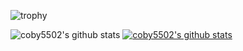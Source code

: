 
![trophy](https://github-profile-trophy.vercel.app/?username=coby5502)

![coby5502's github stats](https://github-readme-stats.vercel.app/api?username=coby5502&show_icons=true)
[![coby5502's github stats](https://github-readme-stats.vercel.app/api/top-langs/?username=coby5502&show_icons=true&hide_border=true&title_color=004386&icon_color=004386&layout=compact)](https://github.com/coby5502)

<!--
**coby5502/coby5502** is a ✨ _special_ ✨ repository because its `README.md` (this file) appears on your GitHub profile.

Here are some ideas to get you started:

- 🔭 I’m currently working on ...
- 🌱 I’m currently learning ...
- 👯 I’m looking to collaborate on ...
- 🤔 I’m looking for help with ...
- 💬 Ask me about ...
- 📫 How to reach me: ...
- 😄 Pronouns: ...
- ⚡ Fun fact: ...
-->

